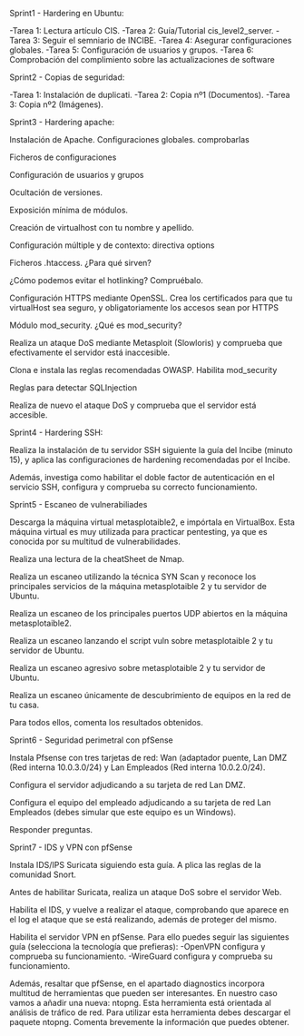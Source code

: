 Sprint1 - Hardering en Ubuntu:

   -Tarea 1: Lectura artículo CIS.
   -Tarea 2: Guía/Tutorial cis_level2_server.
   -Tarea 3: Seguir el semniario de INCIBE.
   -Tarea 4: Asegurar configuraciones globales.
   -Tarea 5: Configuración de usuarios y grupos.
   -Tarea 6: Comprobación del complimiento sobre las actualizaciones de software


Sprint2 - Copias de seguridad:

  -Tarea 1: Instalación de duplicati.
  -Tarea 2: Copia nº1 (Documentos).
  -Tarea 3: Copia nº2 (Imágenes).


Sprint3 - Hardering apache:

   Instalación de Apache. 
   Configuraciones globales. comprobarlas 
   
   Ficheros de configuraciones 

   Configuración de usuarios y grupos

   Ocultación de versiones. 

   Exposición mínima de módulos.

   Creación de virtualhost con tu nombre y apellido.
   
   Configuración múltiple y de contexto: directiva options

   Ficheros .htaccess. ¿Para qué sirven?

   ¿Cómo podemos evitar el hotlinking? Compruébalo.
   
   Configuración HTTPS mediante OpenSSL. Crea los certificados para que tu virtualHost sea seguro, y       obligatoriamente los accesos sean por HTTPS
   
   Módulo mod_security. ¿Qué es mod_security?
   
   Realiza un ataque DoS mediante Metasploit (Slowloris) y comprueba que efectivamente el servidor          está inaccesible.
   
   Clona e instala las reglas recomendadas OWASP. Habilita mod_security
   
   Reglas para detectar SQLInjection
   
   Realiza de nuevo el ataque DoS y comprueba que el servidor está accesible.


Sprint4 - Hardering SSH:


   Realiza la instalación de tu servidor SSH siguiente la guía del Incibe (minuto 15), y aplica las          configuraciones de hardening recomendadas por el Incibe.

   Además, investiga como habilitar el doble factor de autenticación en el servicio SSH, configura y          comprueba su correcto funcionamiento.


Sprint5 - Escaneo de vulnerabiliades

   Descarga la máquina virtual metasplotaible2, e impórtala en VirtualBox. Esta máquina virtual es muy       utilizada para practicar pentesting, ya que es conocida por su multitud de vulnerabilidades.


   Realiza una lectura de la cheatSheet de Nmap.

   Realiza un escaneo utilizando la técnica SYN Scan y reconoce los principales servicios de la             máquina metasplotaible 2 y tu servidor de Ubuntu.

   Realiza un escaneo de los principales puertos UDP abiertos en la máquina metasplotaible2.

   Realiza un escaneo lanzando el script vuln sobre metasplotaible 2 y tu servidor de Ubuntu.

   Realiza un escaneo agresivo sobre metasplotaible 2 y tu servidor de Ubuntu.

   Realiza un escaneo únicamente de descubrimiento de equipos en la red de tu casa.

   Para todos ellos, comenta los resultados obtenidos.


Sprint6 - Seguridad perimetral con pfSense

   Instala Pfsense con tres tarjetas de red: Wan (adaptador puente, Lan DMZ (Red interna 10.0.3.0/24)       y Lan Empleados (Red interna 10.0.2.0/24).
   
   Configura el servidor adjudicando a su tarjeta de red Lan DMZ.
   
   Configura el equipo del empleado adjudicando a su tarjeta de red Lan Empleados (debes simular que       este equipo es un Windows).

   Responder preguntas.


Sprint7 - IDS y VPN con pfSense

   Instala IDS/IPS Suricata siguiendo esta guía.
   A
   plica las reglas de la comunidad Snort.
   
   Antes de habilitar Suricata, realiza un ataque DoS sobre el servidor Web. 
  
   Habilita el IDS, y vuelve a realizar el ataque, comprobando que aparece en el log el ataque que se       está realizando, además de proteger del mismo.
   
   Habilita el servidor VPN en pfSense. Para ello puedes seguir las siguientes guía (selecciona la          tecnología que prefieras):
         -OpenVPN configura y comprueba su funcionamiento.
         -WireGuard configura y comprueba su funcionamiento. 
   
   Además, resaltar que pfSense, en el apartado diagnostics incorpora multitud de herramientas que          pueden ser interesantes. En nuestro caso vamos a añadir una nueva: ntopng. Esta herramienta           está orientada al análisis de tráfico de red. Para utilizar esta herramienta debes descargar          el paquete ntopng. Comenta brevemente la información que puedes obtener.


